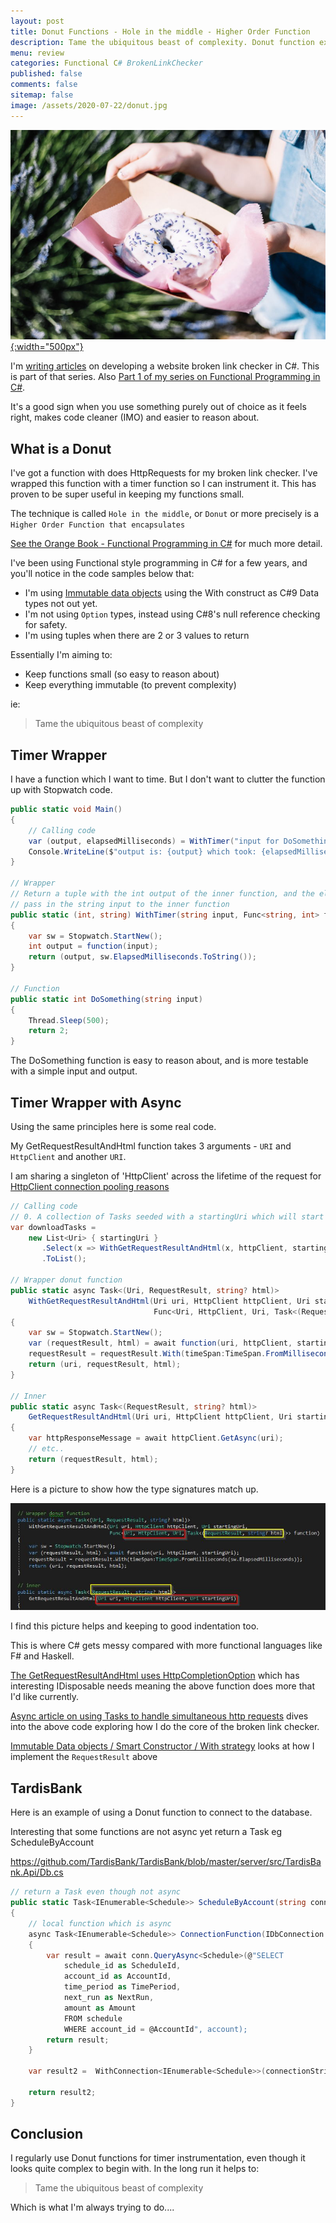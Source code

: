 ```yaml
---
layout: post
title: Donut Functions - Hole in the middle - Higher Order Function
description: Tame the ubiquitous beast of complexity. Donut function examples showing a timer and a db connection strategy.
menu: review
categories: Functional C# BrokenLinkChecker
published: false 
comments: false     
sitemap: false
image: /assets/2020-07-22/donut.jpg
---
```


[![alt text](/assets/2020-07-22/donut.jpg "Photo by @acreativegangster from Unsplash"){:width="500px"}](https://unsplash.com/@acreativegangster)

I'm [writing articles](/#BrokenLinkChecker) on developing a website broken link checker in C#. This is part of that series. Also
[Part 1 of my series on Functional Programming in C#](/2019/01/11/Learning-Functional-Programming-in-C-Sharp).

It's a good sign when you use something purely out of choice as it feels right, makes code cleaner (IMO) and easier to reason about.

## What is a Donut

I've got a function with does HttpRequests for my broken link checker. I've wrapped this function with a timer function so I can instrument it. This has proven to be super useful in keeping my functions small.

The technique is called `Hole in the middle`, or `Donut` or more precisely is a `Higher Order Function that encapsulates`

[See the Orange Book - Functional Programming in C#](https://livebook.manning.com/book/functional-programming-in-c-sharp/chapter-1/260) for much more detail.

I've been using Functional style programming in C# for a few years, and you'll notice in the code samples below that:

- I'm using [Immutable data objects](/2019/03/12/Functional-Programming-in-C-Sharp-Expressions-Options-Either#immutable-data-objects--smart-constructors) using the With construct as C#9 Data types not out yet.
- I'm not using `Option` types, instead using C#8's null reference checking for safety.
- I'm using tuples when there are 2 or 3 values to return

Essentially I'm aiming to:

- Keep functions small (so easy to reason about)
- Keep everything immutable (to prevent complexity)

ie:

> Tame the ubiquitous beast of complexity

## Timer Wrapper

I have a function which I want to time. But I don't want to clutter the function up with Stopwatch code.

```cs
public static void Main()
{
    // Calling code
    var (output, elapsedMilliseconds) = WithTimer("input for DoSomething", DoSomething);
    Console.WriteLine($"output is: {output} which took: {elapsedMilliseconds}ms");
}

// Wrapper
// Return a tuple with the int output of the inner function, and the elapsedMilliseconds of this WithTimer wrapper
// pass in the string input to the inner function
public static (int, string) WithTimer(string input, Func<string, int> function)
{
    var sw = Stopwatch.StartNew();
    int output = function(input);
    return (output, sw.ElapsedMilliseconds.ToString());
}

// Function
public static int DoSomething(string input)
{
    Thread.Sleep(500);
    return 2;
}
```

The DoSomething function is easy to reason about, and is more testable with a simple input and output.

## Timer Wrapper with Async

Using the same principles here is some real code.

My GetRequestResultAndHtml function takes 3 arguments - `URI` and `HttpClient` and another `URI`.

I am sharing a singleton of 'HttpClient' across the lifetime of the request for [HttpClient connection pooling reasons](https://www.stevejgordon.co.uk/httpclient-connection-pooling-in-dotnet-core)

```cs
// Calling code
// 0. A collection of Tasks seeded with a startingUri which will start straight away
var downloadTasks =
    new List<Uri> { startingUri }
       .Select(x => WithGetRequestResultAndHtml(x, httpClient, startingUri, GetRequestResultAndHtml))
       .ToList();

// Wrapper donut function
public static async Task<(Uri, RequestResult, string? html)>
    WithGetRequestResultAndHtml(Uri uri, HttpClient httpClient, Uri startingUri,
                                Func<Uri, HttpClient, Uri, Task<(RequestResult, string? html)>> function)
{
    var sw = Stopwatch.StartNew();
    var (requestResult, html) = await function(uri, httpClient, startingUri);
    requestResult = requestResult.With(timeSpan:TimeSpan.FromMilliseconds(sw.ElapsedMilliseconds));
    return (uri, requestResult, html);
}

// Inner
public static async Task<(RequestResult, string? html)>
    GetRequestResultAndHtml(Uri uri, HttpClient httpClient, Uri startingUri)
{
    var httpResponseMessage = await httpClient.GetAsync(uri);
    // etc..
    return (requestResult, html);
}
```

Here is a picture to show how the type signatures match up.

![alt text](/assets/2020-07-22/signatures.jpg "Signatures")

I find this picture helps and keeping to good indentation too.

This is where C# gets messy compared with more functional languages like F# and Haskell.

[The GetRequestResultAndHtml uses HttpCompletionOption](https://www.stevejgordon.co.uk/using-httpcompletionoption-responseheadersread-to-improve-httpclient-performance-dotnet) which has interesting IDisposable needs meaning the above function does more that I'd like currently.

[Async article on using Tasks to handle simultaneous http requests](/2020/07/23/concurrency-async-await-and-task) dives into the above code exploring how I do the core of the broken link checker.

[Immutable Data objects / Smart Constructor / With strategy](/2019/03/12/Functional-Programming-in-C-Sharp-Expressions-Options-Either#immutable-data-objects--smart-constructors) looks at how I implement the `RequestResult` above

## TardisBank

Here is an example of using a Donut function to connect to the database.

Interesting that some functions are not async yet return a Task eg ScheduleByAccount

https://github.com/TardisBank/TardisBank/blob/master/server/src/TardisBank.Api/Db.cs

```cs
// return a Task even though not async
public static Task<IEnumerable<Schedule>> ScheduleByAccount(string connectionString, Account account)
{
    // local function which is async
    async Task<IEnumerable<Schedule>> ConnectionFunction(IDbConnection conn)
    {
        var result = await conn.QueryAsync<Schedule>(@"SELECT
            schedule_id as ScheduleId,
            account_id as AccountId,
            time_period as TimePeriod,
            next_run as NextRun,
            amount as Amount
            FROM schedule
            WHERE account_id = @AccountId", account);
        return result;
    }

    var result2 =  WithConnection<IEnumerable<Schedule>>(connectionString, ConnectionFunction);

    return result2;
}
```

## Conclusion

I regularly use Donut functions for timer instrumentation, even though it looks quite complex to begin with. In the long run it helps to:

> Tame the ubiquitous beast of complexity

Which is what I'm always trying to do....